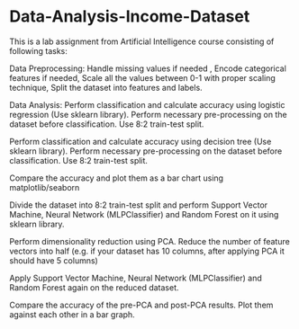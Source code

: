 # Data-Analysis-Income-Dataset
This is a lab assignment from Artificial Intelligence course consisting of following tasks:

Data Preprocessing: Handle missing values if needed , Encode categorical features if needed, Scale all the values between 0-1 with proper scaling technique, Split the dataset into features and labels. 

Data Analysis: Perform classification and calculate accuracy using logistic regression (Use sklearn library). Perform necessary pre-processing on the dataset before classification. Use 8:2 train-test split.

Perform classification and calculate accuracy using decision tree (Use sklearn library). Perform necessary pre-processing on the dataset before classification. Use 8:2 train-test split.

Compare the accuracy and plot them as a bar chart using matplotlib/seaborn

Divide the dataset into 8:2 train-test split and perform Support Vector Machine, Neural Network (MLPClassifier) and Random Forest on it using sklearn library. 

Perform dimensionality reduction using PCA. Reduce the number of feature vectors into half (e.g. if your dataset has 10 columns, after applying PCA it should have 5 columns)

Apply Support Vector Machine, Neural Network (MLPClassifier) and Random Forest again on the reduced dataset.

Compare the accuracy of the pre-PCA and post-PCA results. Plot them against each other in a bar graph.
